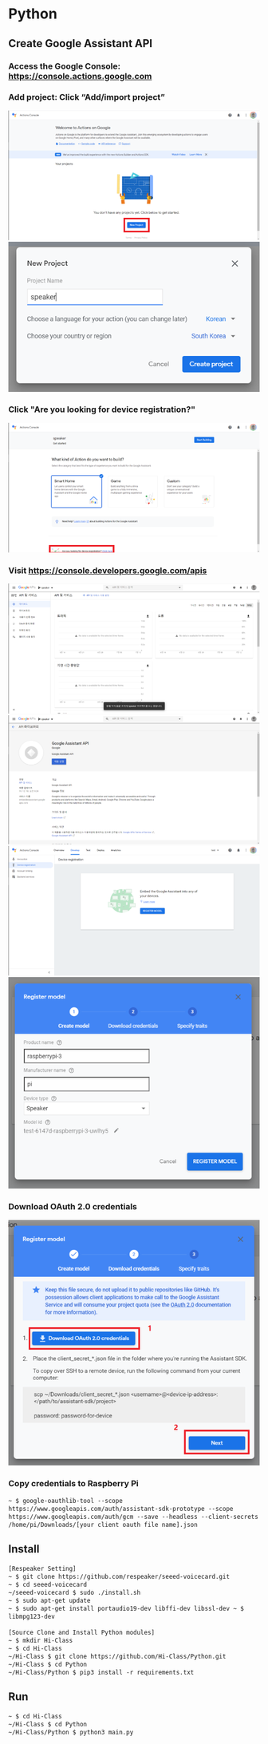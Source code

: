 # Python

## Create Google Assistant API
### Access the Google Console: https://console.actions.google.com  
### Add project: Click “Add/import project”
<img src="./img/1.png">
<img src="./img/2.png">

### Click "Are you looking for device registration?"
<img src="./img/3.png">

### Visit https://console.developers.google.com/apis
<img src="./img/4.png">

<img src="./img/5.png">

<img src="./img/6.png">

<img src="./img/7.png">

### Download OAuth 2.0 credentials
<img src="./img/8.png">

### Copy credentials to Raspberry Pi
```
~ $ google-oauthlib-tool --scope https://www.googleapis.com/auth/assistant-sdk-prototype --scope https://www.googleapis.com/auth/gcm --save --headless --client-secrets /home/pi/Downloads/[your client oauth file name].json
```

<!-- ## Create Dialogflow

### Access the Dialogflow: https://dialogflow.cloud.google.com/
### Create Project

### <a href="./dialogflow_settings/speaker.zip" download>Click to Download Dialogflow File</a>

### [Click to Download Dialogflow File](./dialogflow_settings/speaker.zip) -->

## Install
```
[Respeaker Setting]
~ $ git clone https://github.com/respeaker/seeed-voicecard.git
~ $ cd seeed-voicecard
~/seeed-voicecard $ sudo ./install.sh
~ $ sudo apt-get update
~ $ sudo apt-get install portaudio19-dev libffi-dev libssl-dev ~ $ libmpg123-dev

[Source Clone and Install Python modules]
~ $ mkdir Hi-Class
~ $ cd Hi-Class
~/Hi-Class $ git clone https://github.com/Hi-Class/Python.git
~/Hi-Class $ cd Python 
~/Hi-Class/Python $ pip3 install -r requirements.txt
```

## Run
```
~ $ cd Hi-Class
~/Hi-Class $ cd Python
~/Hi-Class/Python $ python3 main.py
```